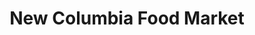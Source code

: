 ---
title: "New Columbia Food Market"
url: /port-coquitlam/new-columbia-food-market/
shop: convenience
---